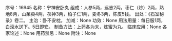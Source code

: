 序号：16945
名称：宁神安卧丸
组成：人参5两，远志2两，枣仁（炒）2两，熟地8两，山茱萸4两，茯神3两，柏子仁1两，麦冬3两，陈皮5钱。
出处：《石室秘录》卷二。
主治：卧不安枕。
加减：None
功效：None
用法用量：每日服1两，白滚水送下。5日即安。
制备方法：上药各为末，炼蜜为丸。
临床应用：None
各家论述：None
用药禁忌：None
附注：None
